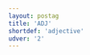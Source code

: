 ```yaml
---
layout: postag
title: 'ADJ'
shortdef: 'adjective'
udver: '2'
---
```

<!-- Interlanguage links updated St lis 3 20:58:06 CET 2021 -->
